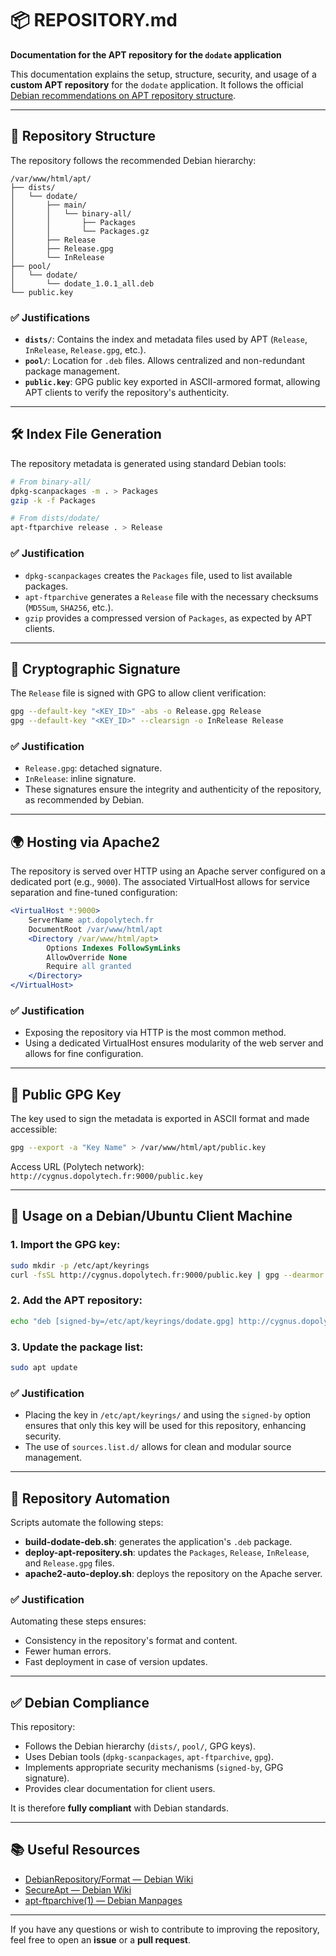 # 📦 REPOSITORY.md

**Documentation for the APT repository for the `dodate` application**

This documentation explains the setup, structure, security, and usage of a **custom APT repository** for the `dodate` application. It follows the official [Debian recommendations on APT repository structure](https://wiki.debian.org/DebianRepository/Format).

---

## 📁 Repository Structure

The repository follows the recommended Debian hierarchy:

```
/var/www/html/apt/
├── dists/
│   └── dodate/
│       ├── main/
│       │   └── binary-all/
│       │       ├── Packages
│       │       └── Packages.gz
│       ├── Release
│       ├── Release.gpg
│       └── InRelease
├── pool/
│   └── dodate/
│       └── dodate_1.0.1_all.deb
└── public.key
```

### ✅ Justifications

- **`dists/`**: Contains the index and metadata files used by APT (`Release`, `InRelease`, `Release.gpg`, etc.).
- **`pool/`**: Location for `.deb` files. Allows centralized and non-redundant package management.
- **`public.key`**: GPG public key exported in ASCII-armored format, allowing APT clients to verify the repository's authenticity.

---

## 🛠️ Index File Generation

The repository metadata is generated using standard Debian tools:

```bash
# From binary-all/
dpkg-scanpackages -m . > Packages
gzip -k -f Packages

# From dists/dodate/
apt-ftparchive release . > Release
```

### ✅ Justification

- `dpkg-scanpackages` creates the `Packages` file, used to list available packages.
- `apt-ftparchive` generates a `Release` file with the necessary checksums (`MD5Sum`, `SHA256`, etc.).
- `gzip` provides a compressed version of `Packages`, as expected by APT clients.

---

## 🔐 Cryptographic Signature

The `Release` file is signed with GPG to allow client verification:

```bash
gpg --default-key "<KEY_ID>" -abs -o Release.gpg Release
gpg --default-key "<KEY_ID>" --clearsign -o InRelease Release
```

### ✅ Justification

- `Release.gpg`: detached signature.
- `InRelease`: inline signature.
- These signatures ensure the integrity and authenticity of the repository, as recommended by Debian.

---

## 🌍 Hosting via Apache2

The repository is served over HTTP using an Apache server configured on a dedicated port (e.g., `9000`). The associated VirtualHost allows for service separation and fine-tuned configuration:

```apache
<VirtualHost *:9000>
    ServerName apt.dopolytech.fr
    DocumentRoot /var/www/html/apt
    <Directory /var/www/html/apt>
        Options Indexes FollowSymLinks
        AllowOverride None
        Require all granted
    </Directory>
</VirtualHost>
```

### ✅ Justification

- Exposing the repository via HTTP is the most common method.
- Using a dedicated VirtualHost ensures modularity of the web server and allows for fine configuration.

---

## 🔑 Public GPG Key

The key used to sign the metadata is exported in ASCII format and made accessible:

```bash
gpg --export -a "Key Name" > /var/www/html/apt/public.key
```

Access URL (Polytech network): `http://cygnus.dopolytech.fr:9000/public.key`

---

## 🧩 Usage on a Debian/Ubuntu Client Machine

### 1. Import the GPG key:

```bash
sudo mkdir -p /etc/apt/keyrings
curl -fsSL http://cygnus.dopolytech.fr:9000/public.key | gpg --dearmor | sudo tee /etc/apt/keyrings/dodate.gpg > /dev/null
```

### 2. Add the APT repository:

```bash
echo "deb [signed-by=/etc/apt/keyrings/dodate.gpg] http://cygnus.dopolytech.fr:9000/ dodate main" | sudo tee /etc/apt/sources.list.d/dodate.list
```

### 3. Update the package list:

```bash
sudo apt update
```

### ✅ Justification

- Placing the key in `/etc/apt/keyrings/` and using the `signed-by` option ensures that only this key will be used for this repository, enhancing security.
- The use of `sources.list.d/` allows for clean and modular source management.

---

## 🔄 Repository Automation

Scripts automate the following steps:

- **build-dodate-deb.sh**: generates the application's `.deb` package.
- **deploy-apt-repositery.sh**: updates the `Packages`, `Release`, `InRelease`, and `Release.gpg` files.
- **apache2-auto-deploy.sh**: deploys the repository on the Apache server.

### ✅ Justification

Automating these steps ensures:

- Consistency in the repository's format and content.
- Fewer human errors.
- Fast deployment in case of version updates.

---

## ✅ Debian Compliance

This repository:

- Follows the Debian hierarchy (`dists/`, `pool/`, GPG keys).
- Uses Debian tools (`dpkg-scanpackages`, `apt-ftparchive`, `gpg`).
- Implements appropriate security mechanisms (`signed-by`, GPG signature).
- Provides clear documentation for client users.

It is therefore **fully compliant** with Debian standards.

---

## 📚 Useful Resources

- [DebianRepository/Format — Debian Wiki](https://wiki.debian.org/DebianRepository/Format)
- [SecureApt — Debian Wiki](https://wiki.debian.org/SecureApt)
- [apt-ftparchive(1) — Debian Manpages](https://manpages.debian.org/apt-ftparchive)

---

If you have any questions or wish to contribute to improving the repository, feel free to open an **issue** or a **pull request**.
